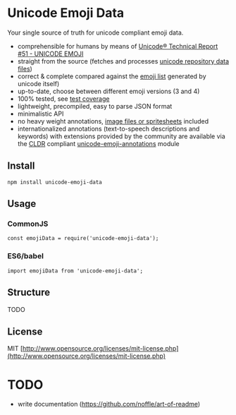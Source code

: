 # Unicode Emoji Data

Your single source of truth for unicode compliant emoji data.
- comprehensible for humans by means of [Unicode® Technical Report #51 - UNICODE EMOJI](http://www.unicode.org/reports/tr51)
- straight from the source (fetches and processes [unicode repository data files](http://unicode.org/Public/emoji/4.0/))
- correct & complete compared against the [emoji list](http://unicode.org/emoji/charts-beta/emoji-list.html) generated by unicode itself)
- up-to-date, choose between different emoji versions (3 and 4)
- 100% tested, see [test coverage](TODO)
- lightweight, precompiled, easy to parse JSON format
- minimalistic API
- no heavy weight annotations, [image files or spritesheets](https://github.com/iamcal/emoji-data) included
- internationalized annotations (text-to-speech descriptions and keywords) with extensions provided by the community are available via the [CLDR](http://cldr.unicode.org/) compliant [unicode-emoji-annotations](TODO) module

## Install

`npm install unicode-emoji-data`

## Usage

### CommonJS

`const emojiData = require('unicode-emoji-data');`

### ES6/babel

`import emojiData from 'unicode-emoji-data';`

## Structure

TODO

## License

MIT [http://www.opensource.org/licenses/mit-license.php](http://www.opensource.org/licenses/mit-license.php)

# TODO
- write documentation (https://github.com/noffle/art-of-readme)
